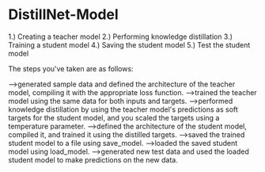 # DistillNet-Model


1.) Creating a teacher model
2.) Performing knowledge distillation
3.) Training a student model
4.) Saving the student model
5.) Test the student model

The steps you've taken are as follows:

 -->generated sample data and defined the architecture of the teacher model, compiling it with the appropriate loss function.
 -->trained the teacher model using the same data for both inputs and targets.
 -->performed knowledge distillation by using the teacher model's predictions as soft targets for the student model, and you scaled the targets using a temperature parameter.
 -->defined the architecture of the student model, compiled it, and trained it using the distilled targets.
 -->saved the trained student model to a file using save_model.
 -->loaded the saved student model using load_model.
 -->generated new test data and used the loaded student model to make predictions on the new data.
